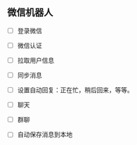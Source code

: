 ## 微信机器人

- [ ] 登录微信
- [ ] 微信认证
- [ ] 拉取用户信息
- [ ] 同步消息
- [ ] 设置自动回复：正在忙，稍后回来，等等。
- [ ] 聊天
- [ ] 群聊
- [ ] 自动保存消息到本地


